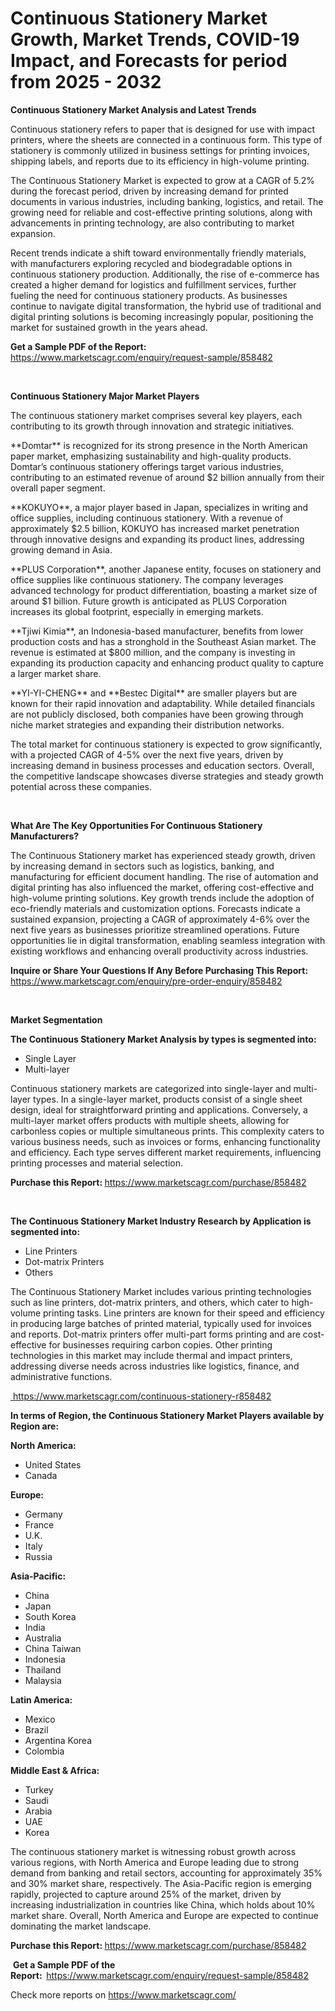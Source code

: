 <p><h1>Continuous Stationery Market Growth, Market Trends, COVID-19 Impact, and Forecasts for period from 2025 - 2032</h1></p><p><strong>Continuous Stationery Market Analysis and Latest Trends</strong></p>
<p><p>Continuous stationery refers to paper that is designed for use with impact printers, where the sheets are connected in a continuous form. This type of stationery is commonly utilized in business settings for printing invoices, shipping labels, and reports due to its efficiency in high-volume printing. </p><p>The Continuous Stationery Market is expected to grow at a CAGR of 5.2% during the forecast period, driven by increasing demand for printed documents in various industries, including banking, logistics, and retail. The growing need for reliable and cost-effective printing solutions, along with advancements in printing technology, are also contributing to market expansion. </p><p>Recent trends indicate a shift toward environmentally friendly materials, with manufacturers exploring recycled and biodegradable options in continuous stationery production. Additionally, the rise of e-commerce has created a higher demand for logistics and fulfillment services, further fueling the need for continuous stationery products. As businesses continue to navigate digital transformation, the hybrid use of traditional and digital printing solutions is becoming increasingly popular, positioning the market for sustained growth in the years ahead.</p></p>
<p><strong>Get a Sample PDF of the Report:&nbsp;</strong> <a href="https://www.marketscagr.com/enquiry/request-sample/858482?utm_campaign=2113&utm_medium=2&utm_source=Github&utm_content=ia&utm_term=05022025&utm_id=continuous-stationery">https://www.marketscagr.com/enquiry/request-sample/858482</a></p>
<p>&nbsp;</p>
<p><strong>Continuous Stationery Major Market Players</strong></p>
<p><p>The continuous stationery market comprises several key players, each contributing to its growth through innovation and strategic initiatives. </p><p>**Domtar** is recognized for its strong presence in the North American paper market, emphasizing sustainability and high-quality products. Domtar’s continuous stationery offerings target various industries, contributing to an estimated revenue of around $2 billion annually from their overall paper segment.</p><p>**KOKUYO**, a major player based in Japan, specializes in writing and office supplies, including continuous stationery. With a revenue of approximately $2.5 billion, KOKUYO has increased market penetration through innovative designs and expanding its product lines, addressing growing demand in Asia.</p><p>**PLUS Corporation**, another Japanese entity, focuses on stationery and office supplies like continuous stationery. The company leverages advanced technology for product differentiation, boasting a market size of around $1 billion. Future growth is anticipated as PLUS Corporation increases its global footprint, especially in emerging markets.</p><p>**Tjiwi Kimia**, an Indonesia-based manufacturer, benefits from lower production costs and has a stronghold in the Southeast Asian market. The revenue is estimated at $800 million, and the company is investing in expanding its production capacity and enhancing product quality to capture a larger market share.</p><p>**YI-YI-CHENG** and **Bestec Digital** are smaller players but are known for their rapid innovation and adaptability. While detailed financials are not publicly disclosed, both companies have been growing through niche market strategies and expanding their distribution networks.</p><p>The total market for continuous stationery is expected to grow significantly, with a projected CAGR of 4-5% over the next five years, driven by increasing demand in business processes and education sectors. Overall, the competitive landscape showcases diverse strategies and steady growth potential across these companies.</p></p>
<p>&nbsp;</p>
<p><strong>What Are The Key Opportunities For Continuous Stationery Manufacturers?</strong></p>
<p><p>The Continuous Stationery market has experienced steady growth, driven by increasing demand in sectors such as logistics, banking, and manufacturing for efficient document handling. The rise of automation and digital printing has also influenced the market, offering cost-effective and high-volume printing solutions. Key growth trends include the adoption of eco-friendly materials and customization options. Forecasts indicate a sustained expansion, projecting a CAGR of approximately 4-6% over the next five years as businesses prioritize streamlined operations. Future opportunities lie in digital transformation, enabling seamless integration with existing workflows and enhancing overall productivity across industries.</p></p>
<p><strong>Inquire or Share Your Questions If Any Before Purchasing This Report:</strong> <a href="https://www.marketscagr.com/enquiry/pre-order-enquiry/858482?utm_campaign=2113&utm_medium=2&utm_source=Github&utm_content=ia&utm_term=05022025&utm_id=continuous-stationery">https://www.marketscagr.com/enquiry/pre-order-enquiry/858482</a></p>
<p>&nbsp;</p>
<p><strong>Market Segmentation</strong></p>
<p><strong>The Continuous Stationery Market Analysis by types is segmented into:</strong></p>
<p><ul><li>Single Layer</li><li>Multi-layer</li></ul></p>
<p><p>Continuous stationery markets are categorized into single-layer and multi-layer types. In a single-layer market, products consist of a single sheet design, ideal for straightforward printing and applications. Conversely, a multi-layer market offers products with multiple sheets, allowing for carbonless copies or multiple simultaneous prints. This complexity caters to various business needs, such as invoices or forms, enhancing functionality and efficiency. Each type serves different market requirements, influencing printing processes and material selection.</p></p>
<p><strong>Purchase this Report:&nbsp;</strong><a href="https://www.marketscagr.com/purchase/858482?utm_campaign=2113&utm_medium=2&utm_source=Github&utm_content=ia&utm_term=05022025&utm_id=continuous-stationery">https://www.marketscagr.com/purchase/858482</a></p>
<p>&nbsp;</p>
<p><strong>The Continuous Stationery Market Industry Research by Application is segmented into:</strong></p>
<p><ul><li>Line Printers</li><li>Dot-matrix Printers</li><li>Others</li></ul></p>
<p><p>The Continuous Stationery Market includes various printing technologies such as line printers, dot-matrix printers, and others, which cater to high-volume printing tasks. Line printers are known for their speed and efficiency in producing large batches of printed material, typically used for invoices and reports. Dot-matrix printers offer multi-part forms printing and are cost-effective for businesses requiring carbon copies. Other printing technologies in this market may include thermal and impact printers, addressing diverse needs across industries like logistics, finance, and administrative functions.</p></p>
<p><a href="https://www.marketscagr.com/continuous-stationery-r858482?utm_campaign=2113&utm_medium=2&utm_source=Github&utm_content=ia&utm_term=05022025&utm_id=continuous-stationery">&nbsp;https://www.marketscagr.com/continuous-stationery-r858482</a></p>
<p><strong>In terms of Region, the Continuous Stationery Market Players available by Region are:</strong></p>
<p>
    <p> <strong> North America: </strong>
        <ul>
            <li>United States</li>
            <li>Canada</li>
        </ul>
        </p> 
    <p> <strong> Europe: </strong>
        <ul>
            <li>Germany</li>
            <li>France</li>
            <li>U.K.</li>
            <li>Italy</li>
            <li>Russia</li>
        </ul>
        </p> 
    <p> <strong> Asia-Pacific: </strong>
        <ul>
            <li>China</li>
            <li>Japan</li>
            <li>South Korea</li>
            <li>India</li>
            <li>Australia</li>
            <li>China Taiwan</li>
            <li>Indonesia</li>
            <li>Thailand</li>
            <li>Malaysia</li>
        </ul>
        </p> 
    <p> <strong> Latin America: </strong>
        <ul>
            <li>Mexico</li>
            <li>Brazil</li>
            <li>Argentina Korea</li>
            <li>Colombia</li>
        </ul>
        </p> 
    <p> <strong> Middle East & Africa: </strong>
        <ul>
            <li>Turkey</li>
            <li>Saudi</li>
            <li>Arabia</li>
            <li>UAE</li>
            <li>Korea</li>
        </ul>
    </p>
    </p>
<p><p>The continuous stationery market is witnessing robust growth across various regions, with North America and Europe leading due to strong demand from banking and retail sectors, accounting for approximately 35% and 30% market share, respectively. The Asia-Pacific region is emerging rapidly, projected to capture around 25% of the market, driven by increasing industrialization in countries like China, which holds about 10% market share. Overall, North America and Europe are expected to continue dominating the market landscape.</p></p>
<p><strong>Purchase this Report: </strong><a href="https://www.marketscagr.com/purchase/858482?utm_campaign=2113&utm_medium=2&utm_source=Github&utm_content=ia&utm_term=05022025&utm_id=continuous-stationery">https://www.marketscagr.com/purchase/858482</a></p>
<p>&nbsp;<strong>Get a Sample PDF of the Report:&nbsp;&nbsp;</strong><a href="https://www.marketscagr.com/enquiry/request-sample/858482?utm_campaign=2113&utm_medium=2&utm_source=Github&utm_content=ia&utm_term=05022025&utm_id=continuous-stationery">https://www.marketscagr.com/enquiry/request-sample/858482</a></p>
<p><strong></strong></p>
<p>Check more reports on <a href="https://www.marketscagr.com/?utm_campaign=2113&utm_medium=2&utm_source=Github&utm_content=ia&utm_term=05022025&utm_id=continuous-stationery">https://www.marketscagr.com/</a></p>